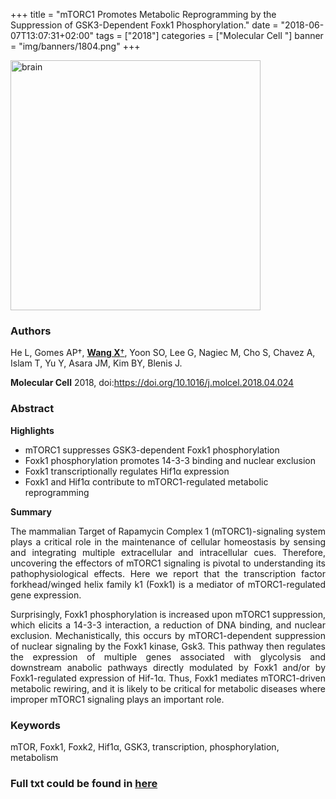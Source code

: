 +++
title = "mTORC1 Promotes Metabolic Reprogramming by the Suppression of GSK3-Dependent Foxk1 Phosphorylation."
date = "2018-06-07T13:07:31+02:00"
tags = ["2018"]
categories = ["Molecular Cell "]
banner = "img/banners/1804.png"
+++

<img src="/img/banners/1804.png" width= "400" height="400" alt="brain" align=center />

### **Authors**

He L, Gomes AP†, <U>**Wang X**†</U>, Yoon SO, Lee G, Nagiec M, Cho S, Chavez A, Islam T, Yu Y, Asara JM, Kim BY, Blenis J.

**Molecular Cell** 2018, doi:https://doi.org/10.1016/j.molcel.2018.04.024

### **Abstract**

**Highlights**

* mTORC1 suppresses GSK3-dependent Foxk1 phosphorylation
* Foxk1 phosphorylation promotes 14-3-3 binding and nuclear exclusion
* Foxk1 transcriptionally regulates Hif1α expression
* Foxk1 and Hif1α contribute to mTORC1-regulated metabolic reprogramming

**Summary**

<p align="justify">The mammalian Target of Rapamycin Complex 1 (mTORC1)-signaling system plays a critical role in the maintenance of cellular homeostasis by sensing and integrating multiple extracellular and intracellular cues. Therefore, uncovering the effectors of mTORC1 signaling is pivotal to understanding its pathophysiological effects. Here we report that the transcription factor forkhead/winged helix family k1 (Foxk1) is a mediator of mTORC1-regulated gene expression. 

<p align="justify">Surprisingly, Foxk1 phosphorylation is increased upon mTORC1 suppression, which elicits a 14-3-3 interaction, a reduction of DNA binding, and nuclear exclusion. Mechanistically, this occurs by mTORC1-dependent suppression of nuclear signaling by the Foxk1 kinase, Gsk3. This pathway then regulates the expression of multiple genes associated with glycolysis and downstream anabolic pathways directly modulated by Foxk1 and/or by Foxk1-regulated expression of Hif-1α. Thus, Foxk1 mediates mTORC1-driven metabolic rewiring, and it is likely to be critical for metabolic diseases where improper mTORC1 signaling plays an important role. 

### **Keywords**

mTOR, Foxk1, Foxk2, Hif1α, GSK3, transcription, phosphorylation, metabolism

### **Full txt could be found in [here](https://www.cell.com/molecular-cell/abstract/S1097-2765(18)30346-0)**